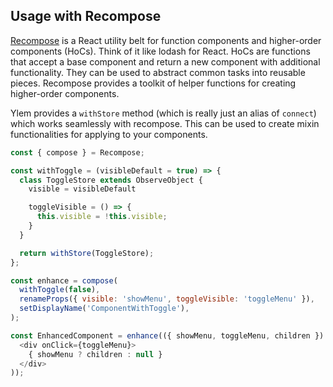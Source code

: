 ## Usage with Recompose

[Recompose](https://github.com/acdlite/recompose) is a React utility belt for function components and higher-order components (HoCs). Think of it like lodash for React. HoCs are functions that accept a base component and return a new component with additional functionality. They can be used to abstract common tasks into reusable pieces. Recompose provides a toolkit of helper functions for creating higher-order components.

Ylem provides a `withStore` method (which is really just an alias of `connect`) which works seamlessly with recompose. This can be used to create mixin functionalities for applying to your components.

```js
const { compose } = Recompose;

const withToggle = (visibleDefault = true) => {
  class ToggleStore extends ObserveObject {
    visible = visibleDefault

    toggleVisible = () => {
      this.visible = !this.visible;
    }
  }

  return withStore(ToggleStore);
};

const enhance = compose(
  withToggle(false),
  renameProps({ visible: 'showMenu', toggleVisible: 'toggleMenu' }),
  setDisplayName('ComponentWithToggle'),
);

const EnhancedComponent = enhance(({ showMenu, toggleMenu, children }) => (
  <div onClick={toggleMenu}>
    { showMenu ? children : null }
  </div>
));
```
